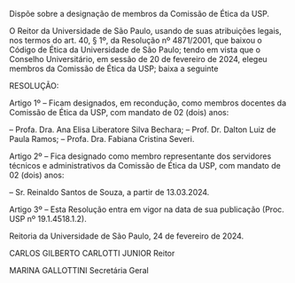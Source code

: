 Dispõe sobre a designação de membros da Comissão de Ética da USP.

O Reitor da Universidade de São Paulo, usando de suas atribuições legais, nos termos do art. 40, § 1º, da Resolução nº 4871/2001, que baixou o Código de Ética da Universidade de São Paulo; tendo em vista que o Conselho Universitário, em sessão de 20 de fevereiro de 2024, elegeu membros da Comissão de Ética da USP; baixa a seguinte

RESOLUÇÃO:

Artigo 1º – Ficam designados, em recondução, como membros docentes da Comissão de Ética da USP, com mandato de 02 (dois) anos:

– Profa. Dra. Ana Elisa Liberatore Silva Bechara;
– Prof. Dr. Dalton Luiz de Paula Ramos;
– Profa. Dra. Fabiana Cristina Severi.

Artigo 2º – Fica designado como membro representante dos servidores técnicos e administrativos da Comissão de Ética da USP, com mandato de 02 (dois) anos:

– Sr. Reinaldo Santos de Souza, a partir de 13.03.2024.

Artigo 3º – Esta Resolução entra em vigor na data de sua publicação (Proc. USP nº 19.1.4518.1.2).

Reitoria da Universidade de São Paulo, 24 de fevereiro de 2024.

CARLOS GILBERTO CARLOTTI JUNIOR
Reitor

MARINA GALLOTTINI
Secretária Geral